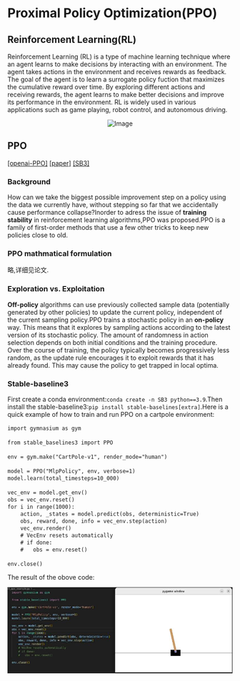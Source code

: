 # Proximal Policy Optimization(PPO)
## Reinforcement Learning(RL)
Reinforcement Learning (RL) is a type of machine learning technique where an agent learns to make decisions by interacting with an environment. The agent takes actions in the environment and receives rewards as feedback. The goal of the agent is to learn a surrogate policy fuction that maximizes the cumulative reward over time. By exploring different actions and receiving rewards, the agent learns to make better decisions and improve its performance in the environment. RL is widely used in various applications such as game playing, robot control, and autonomous driving.

<p align="center">  
  <img src="https://gymnasium.farama.org/_images/AE_loop.png" alt="Image" style="width:50%; height:auto;">  
</p>

## PPO
[[openai-PPO]](https://spinningup.openai.com/en/latest/algorithms/ppo.html) [[paper]](https://arxiv.org/abs/1707.06347) [[SB3]](https://github.com/DLR-RM/stable-baselines3)
### Background
 How can we take the biggest possible improvement step on a policy using the data we currently have, without stepping so far that we accidentally cause performance collapse?Inorder to adress the issue of __training stability__ in reinforcement learning algorithms,PPO was proposed.PPO is a family of first-order methods that use a few other tricks to keep new policies close to old.

### PPO mathmatical formulation
略,详细见论文.
### Exploration vs. Exploitation
__Off-policy__ algorithms can use previously collected sample data (potentially generated by other policies) to update the current policy, independent of the current sampling policy.PPO trains a stochastic policy in an __on-policy__ way. This means that it explores by sampling actions according to the latest version of its stochastic policy. The amount of randomness in action selection depends on both initial conditions and the training procedure. Over the course of training, the policy typically becomes progressively less random, as the update rule encourages it to exploit rewards that it has already found. This may cause the policy to get trapped in local optima.

### Stable-baseline3
First create a conda environment:```conda create -n SB3 python==3.9```.Then install the stable-baseline3:```pip install stable-baselines[extra]```.Here is a quick example of how to train and run PPO on a cartpole environment:

```
import gymnasium as gym

from stable_baselines3 import PPO

env = gym.make("CartPole-v1", render_mode="human")

model = PPO("MlpPolicy", env, verbose=1)
model.learn(total_timesteps=10_000)

vec_env = model.get_env()
obs = vec_env.reset()
for i in range(1000):
    action, _states = model.predict(obs, deterministic=True)
    obs, reward, done, info = vec_env.step(action)
    vec_env.render()
    # VecEnv resets automatically
    # if done:
    #   obs = env.reset()

env.close()
```
The result of the obove code:

![ppo_example](ppo_example.png)
